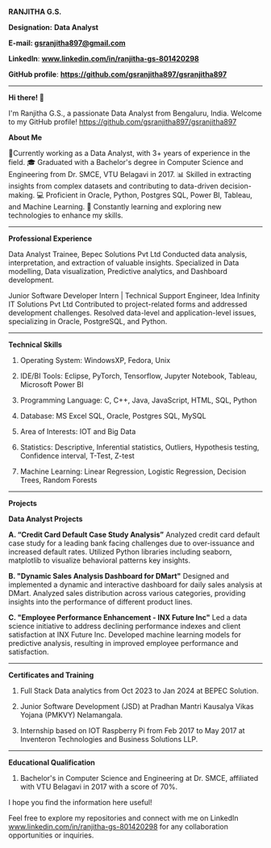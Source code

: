 
********RANJITHA G.S.********


**Designation:** **Data Analyst**

****E-mail:** gsranjitha897@gmail.com**

**LinkedIn**: **www.linkedin.com/in/ranjitha-gs-801420298**

**GitHub profile**: **https://github.com/gsranjitha897/gsranjitha897**

---------------------------------------------------------------------------------------------------------------------------------------------------------------------------------------------------------------------------------------------------------------------------------------------------------------

********Hi there!** 👋******

I'm Ranjitha G.S., a passionate Data Analyst from Bengaluru, India. Welcome to my GitHub profile!
https://github.com/gsranjitha897/gsranjitha897


**About Me**

💼Currently working as a Data Analyst, with 3+ years of experience in the field.
🎓 Graduated with a Bachelor's degree in Computer Science and Engineering from Dr. SMCE, VTU Belagavi in 2017.
📊 Skilled in extracting insights from complex datasets and contributing to data-driven decision-making.
💻 Proficient in Oracle, Python, Postgres SQL, Power BI, Tableau, and Machine Learning.
🌱 Constantly learning and exploring new technologies to enhance my skills.

----------------------------------------------------------------------------------------------------------------------------------------------------------------------------------------------------------------
**Professional Experience**

Data Analyst Trainee, Bepec Solutions Pvt Ltd
Conducted data analysis, interpretation, and extraction of valuable insights.
Specialized in Data modelling, Data visualization, Predictive analytics, and Dashboard development.

Junior Software Developer Intern | Technical Support Engineer, Idea Infinity IT Solutions Pvt Ltd
Contributed to project-related forms and addressed development challenges.
Resolved data-level and application-level issues, specializing in Oracle, PostgreSQL, and Python.

-----------------------------------------------------------------------------------------------------------------------------------------------------------------------------------------------------------------------------------------
**Technical Skills**

1. Operating System:       WindowsXP, Fedora, Unix

2. IDE/BI Tools:           Eclipse, PyTorch, Tensorflow, Jupyter Notebook, Tableau, Microsoft Power BI

3. Programming Language:   C, C++, Java, JavaScript, HTML, SQL, Python

4. Database:               MS Excel SQL, Oracle, Postgres SQL, MySQL

5. Area of Interests:      IOT and Big Data

6. Statistics:             Descriptive, Inferential statistics, Outliers, Hypothesis testing, Confidence interval, T-Test, Z-test

7. Machine Learning:       Linear Regression, Logistic Regression, Decision Trees, Random Forests
----------------------------------------------------------------------------------------------------------------------------------------------------------------------------------------------------
**Projects**

**Data Analyst Projects**

**A. “Credit Card Default Case Study Analysis”**
Analyzed credit card default case study for a leading bank facing challenges due to over-issuance and increased default rates.
Utilized Python libraries including seaborn, matplotlib to visualize behavioral patterns key insights.

**B. "Dynamic Sales Analysis Dashboard for DMart"**
Designed and implemented a dynamic and interactive dashboard for daily sales analysis at DMart.
Analyzed sales distribution across various categories, providing insights into the performance of different product lines.

**C. "Employee Performance Enhancement - INX Future Inc"**
Led a data science initiative to address declining performance indexes and client satisfaction at INX Future Inc.
Developed machine learning models for predictive analysis, resulting in improved employee performance and satisfaction.

-----------------------------------------------------------------------------------------------------------------------------------------------------------------------------------------
****Certificates and Training****

1. Full Stack Data analytics from Oct 2023 to Jan 2024 at BEPEC Solution.

2. Junior Software Development (JSD) at Pradhan Mantri Kausalya Vikas Yojana (PMKVY) Nelamangala.

3. Internship based on IOT Raspberry Pi from Feb 2017 to May 2017 at Inventeron Technologies and Business Solutions LLP.

--------------------------------------------------------------------------------------------------------------------------------------------------------------------------
**Educational Qualification**

1. Bachelor's in Computer Science and Engineering at Dr. SMCE, affiliated with VTU Belagavi in 2017 with a score of 70%.

   

I hope you find the information here useful! 

Feel free to explore my repositories and connect with me on LinkedIn www.linkedin.com/in/ranjitha-gs-801420298 for any collaboration opportunities or inquiries.


<!---
gsranjitha897/gsranjitha897 is a ✨ special ✨ repository because its `README.md` (this file) appears on your GitHub profile.
You can click the Preview link to take a look at your changes.
--->
